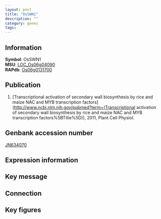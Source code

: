 ```yaml
---
layout: post
title: "OsSWN1"
description: ""
category: genes
tags: 
---
```


## Information
__Symbol__: OsSWN1  
__MSU__: [LOC_Os06g04090](http://rice.plantbiology.msu.edu/cgi-bin/ORF_infopage.cgi?orf=LOC_Os06g04090)  
__RAPdb__: [Os06g0131700](http://rapdb.dna.affrc.go.jp/viewer/gbrowse_details/irgsp1?name=Os06g0131700)  

## Publication
1. [Transcriptional activation of secondary wall biosynthesis by rice and maize NAC and MYB transcription factors](http://www.ncbi.nlm.nih.gov/pubmed?term=(Transcriptional activation of secondary wall biosynthesis by rice and maize NAC and MYB transcription factors%5BTitle%5D)), 2011, Plant Cell Physiol.

## Genbank accession number
[JN634070](http://www.ncbi.nlm.nih.gov/nuccore/JN634070)

## Expression information

## Key message

## Connection

## Key figures


